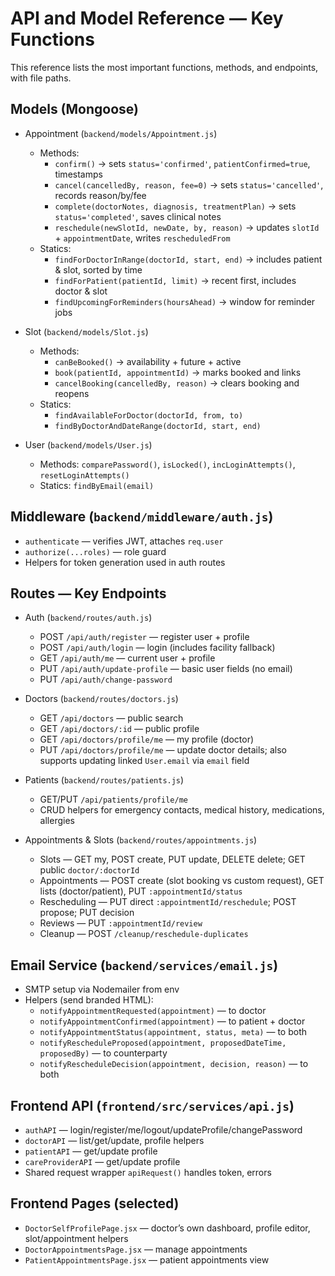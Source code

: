 # API and Model Reference — Key Functions

This reference lists the most important functions, methods, and endpoints, with file paths.

## Models (Mongoose)

- Appointment (`backend/models/Appointment.js`)
  - Methods:
    - `confirm()` → sets `status='confirmed'`, `patientConfirmed=true`, timestamps
    - `cancel(cancelledBy, reason, fee=0)` → sets `status='cancelled'`, records reason/by/fee
    - `complete(doctorNotes, diagnosis, treatmentPlan)` → sets `status='completed'`, saves clinical notes
    - `reschedule(newSlotId, newDate, by, reason)` → updates `slotId` + `appointmentDate`, writes `rescheduledFrom`
  - Statics:
    - `findForDoctorInRange(doctorId, start, end)` → includes patient & slot, sorted by time
    - `findForPatient(patientId, limit)` → recent first, includes doctor & slot
    - `findUpcomingForReminders(hoursAhead)` → window for reminder jobs

- Slot (`backend/models/Slot.js`)
  - Methods:
    - `canBeBooked()` → availability + future + active
    - `book(patientId, appointmentId)` → marks booked and links
    - `cancelBooking(cancelledBy, reason)` → clears booking and reopens
  - Statics:
    - `findAvailableForDoctor(doctorId, from, to)`
    - `findByDoctorAndDateRange(doctorId, start, end)`

- User (`backend/models/User.js`)
  - Methods: `comparePassword()`, `isLocked()`, `incLoginAttempts()`, `resetLoginAttempts()`
  - Statics: `findByEmail(email)`

## Middleware (`backend/middleware/auth.js`)

- `authenticate` — verifies JWT, attaches `req.user`
- `authorize(...roles)` — role guard
- Helpers for token generation used in auth routes

## Routes — Key Endpoints

- Auth (`backend/routes/auth.js`)
  - POST `/api/auth/register` — register user + profile
  - POST `/api/auth/login` — login (includes facility fallback)
  - GET `/api/auth/me` — current user + profile
  - PUT `/api/auth/update-profile` — basic user fields (no email)
  - PUT `/api/auth/change-password`

- Doctors (`backend/routes/doctors.js`)
  - GET `/api/doctors` — public search
  - GET `/api/doctors/:id` — public profile
  - GET `/api/doctors/profile/me` — my profile (doctor)
  - PUT `/api/doctors/profile/me` — update doctor details; also supports updating linked `User.email` via `email` field

- Patients (`backend/routes/patients.js`)
  - GET/PUT `/api/patients/profile/me`
  - CRUD helpers for emergency contacts, medical history, medications, allergies

- Appointments & Slots (`backend/routes/appointments.js`)
  - Slots — GET my, POST create, PUT update, DELETE delete; GET public `doctor/:doctorId`
  - Appointments — POST create (slot booking vs custom request), GET lists (doctor/patient), PUT `:appointmentId/status`
  - Rescheduling — PUT direct `:appointmentId/reschedule`; POST propose; PUT decision
  - Reviews — PUT `:appointmentId/review`
  - Cleanup — POST `/cleanup/reschedule-duplicates`

## Email Service (`backend/services/email.js`)

- SMTP setup via Nodemailer from env
- Helpers (send branded HTML):
  - `notifyAppointmentRequested(appointment)` — to doctor
  - `notifyAppointmentConfirmed(appointment)` — to patient + doctor
  - `notifyAppointmentStatus(appointment, status, meta)` — to both
  - `notifyRescheduleProposed(appointment, proposedDateTime, proposedBy)` — to counterparty
  - `notifyRescheduleDecision(appointment, decision, reason)` — to both

## Frontend API (`frontend/src/services/api.js`)

- `authAPI` — login/register/me/logout/updateProfile/changePassword
- `doctorAPI` — list/get/update, profile helpers
- `patientAPI` — get/update profile
- `careProviderAPI` — get/update profile
- Shared request wrapper `apiRequest()` handles token, errors

## Frontend Pages (selected)

- `DoctorSelfProfilePage.jsx` — doctor’s own dashboard, profile editor, slot/appointment helpers
- `DoctorAppointmentsPage.jsx` — manage appointments
- `PatientAppointmentsPage.jsx` — patient appointments view

